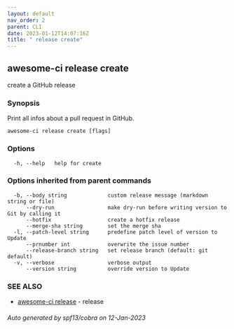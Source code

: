 ```yaml
---
layout: default
nav_order: 2
parent: CLI
date: 2023-01-12T14:07:16Z
title: " release create"
---
```

## awesome-ci release create

create a GitHub release

### Synopsis

Print all infos about a pull request in GitHub.

```
awesome-ci release create [flags]
```

### Options

```
  -h, --help   help for create
```

### Options inherited from parent commands

```
  -b, --body string             custom release message (markdown string or file)
      --dry-run                 make dry-run before writing version to Git by calling it
      --hotfix                  create a hotfix release
      --merge-sha string        set the merge sha
  -l, --patch-level string      predefine patch level of version to Update
      --prnumber int            overwrite the issue number
      --release-branch string   set release branch (default: git default)
  -v, --verbose                 verbose output
      --version string          override version to Update
```

### SEE ALSO

* [awesome-ci release](/commands/awesome-ci_release/)	 - release

###### Auto generated by spf13/cobra on 12-Jan-2023
